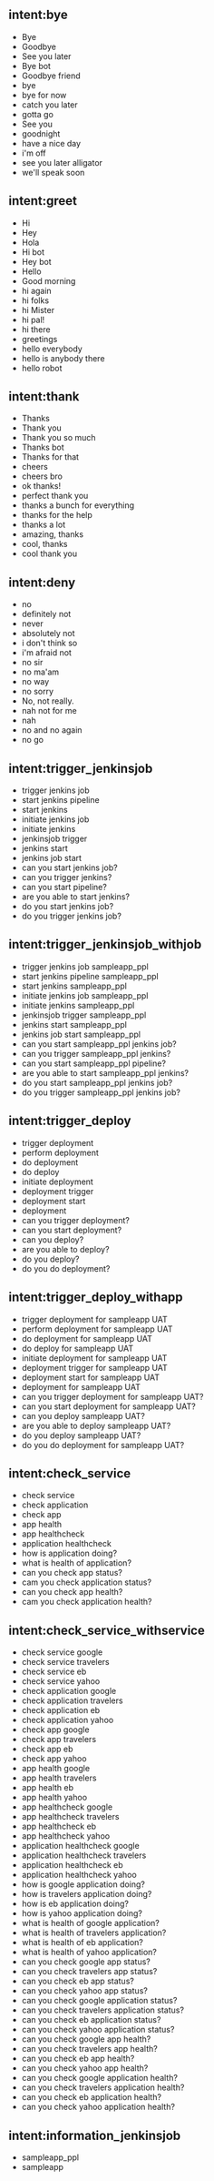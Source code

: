## intent:bye
- Bye
- Goodbye
- See you later
- Bye bot
- Goodbye friend
- bye
- bye for now
- catch you later
- gotta go
- See you
- goodnight
- have a nice day
- i'm off
- see you later alligator
- we'll speak soon

## intent:greet
- Hi
- Hey
- Hola
- Hi bot
- Hey bot
- Hello
- Good morning
- hi again
- hi folks
- hi Mister
- hi pal!
- hi there
- greetings
- hello everybody
- hello is anybody there
- hello robot

## intent:thank
- Thanks
- Thank you
- Thank you so much
- Thanks bot
- Thanks for that
- cheers
- cheers bro
- ok thanks!
- perfect thank you
- thanks a bunch for everything
- thanks for the help
- thanks a lot
- amazing, thanks
- cool, thanks
- cool thank you

## intent:deny
- no
- definitely not
- never
- absolutely not
- i don't think so
- i'm afraid not
- no sir
- no ma'am
- no way
- no sorry
- No, not really.
- nah not for me
- nah
- no and no again
- no go

## intent:trigger_jenkinsjob
- trigger jenkins job
- start jenkins pipeline
- start jenkins
- initiate jenkins job
- initiate jenkins
- jenkinsjob trigger
- jenkins start
- jenkins job start
- can you start jenkins job?
- can you trigger jenkins?
- can you start pipeline?
- are you able to start jenkins?
- do you start jenkins job?
- do you trigger jenkins job?

## intent:trigger_jenkinsjob_withjob
- trigger jenkins job sampleapp_ppl
- start jenkins pipeline sampleapp_ppl
- start jenkins sampleapp_ppl
- initiate jenkins job sampleapp_ppl
- initiate jenkins sampleapp_ppl
- jenkinsjob trigger sampleapp_ppl
- jenkins start sampleapp_ppl
- jenkins job start sampleapp_ppl
- can you start sampleapp_ppl jenkins job?
- can you trigger sampleapp_ppl jenkins?
- can you start sampleapp_ppl pipeline?
- are you able to start sampleapp_ppl jenkins?
- do you start sampleapp_ppl jenkins job?
- do you trigger sampleapp_ppl jenkins job?

## intent:trigger_deploy
- trigger deployment
- perform deployment
- do deployment
- do deploy
- initiate deployment
- deployment trigger
- deployment start
- deployment
- can you trigger deployment?
- can you start deployment?
- can you deploy?
- are you able to deploy?
- do you deploy?
- do you do deployment?

## intent:trigger_deploy_withapp
- trigger deployment for sampleapp UAT
- perform deployment for sampleapp UAT
- do deployment for sampleapp UAT
- do deploy for sampleapp UAT
- initiate deployment for sampleapp UAT
- deployment trigger for sampleapp UAT
- deployment start for sampleapp UAT
- deployment for sampleapp UAT
- can you trigger deployment for sampleapp UAT?
- can you start deployment for sampleapp UAT?
- can you deploy sampleapp UAT?
- are you able to deploy sampleapp UAT?
- do you deploy sampleapp UAT?
- do you do deployment for sampleapp UAT?

## intent:check_service
- check service
- check application
- check app
- app health
- app healthcheck
- application healthcheck
- how is application doing?
- what is health of application?
- can you check app status?
- cam you check application status?
- can you check app health?
- cam you check application health?

## intent:check_service_withservice
- check service google
- check service travelers
- check service eb
- check service yahoo
- check application google
- check application travelers
- check application eb
- check application yahoo
- check app google
- check app travelers
- check app eb
- check app yahoo
- app health google
- app health travelers
- app health eb
- app health yahoo
- app healthcheck google
- app healthcheck travelers
- app healthcheck eb
- app healthcheck yahoo
- application healthcheck google
- application healthcheck travelers
- application healthcheck eb
- application healthcheck yahoo
- how is google application doing?
- how is travelers application doing?
- how is eb application doing?
- how is yahoo application doing?
- what is health of google application?
- what is health of travelers application?
- what is health of eb application?
- what is health of yahoo application?
- can you check google app status?
- can you check travelers app status?
- can you check eb app status?
- can you check yahoo app status?
- can you check google application status?
- can you check travelers application status?
- can you check eb application status?
- can you check yahoo application status?
- can you check google app health?
- can you check travelers app health?
- can you check eb app health?
- can you check yahoo app health?
- can you check google application health?
- can you check travelers application health?
- can you check eb application health?
- can you check yahoo application health?

## intent:information_jenkinsjob
- sampleapp_ppl
- sampleapp